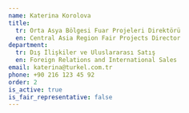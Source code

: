```yaml
---
name: Katerina Korolova
title:
  tr: Orta Asya Bölgesi Fuar Projeleri Direktörü
  en: Central Asia Region Fair Projects Director
department:
  tr: Dış İlişkiler ve Uluslararası Satış
  en: Foreign Relations and International Sales
email: katerina@turkel.com.tr
phone: +90 216 123 45 92
order: 2
is_active: true
is_fair_representative: false
---
```

